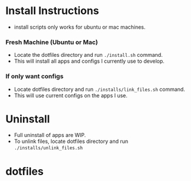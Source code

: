 # Install Instructions

- install scripts only works for ubuntu or mac machines.

### Fresh Machine (Ubuntu or Mac)

- Locate the dotfiles directory and run `./install.sh` command.
- This will install all apps and configs I currently use to develop.

### If only want configs

- Locate dotfiles directory and run `./installs/link_files.sh` command.
- This will use current configs on the apps I use.

# Uninstall

- Full uninstall of apps are WIP.
- To unlink files, locate dotfiles directory and run `./installs/unlink_files.sh`
# dotfiles
